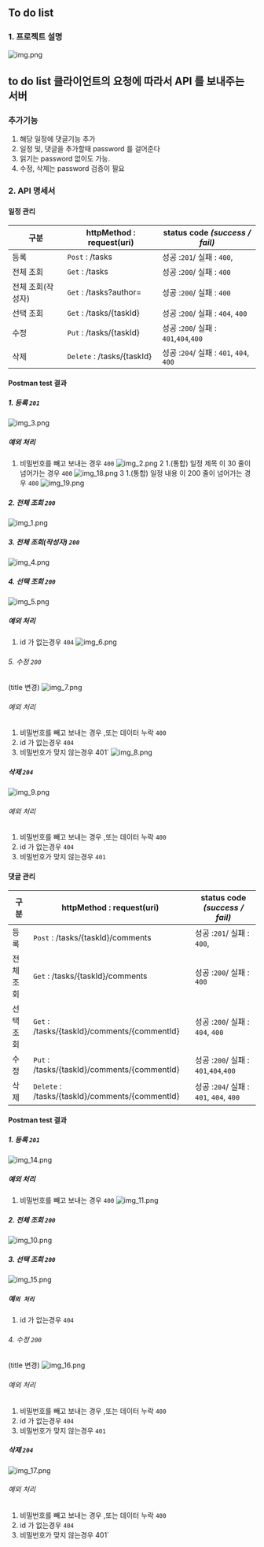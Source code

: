 ## To do list

### 1. 프로젝트 설명

![img.png](docs/img.png)

## to do list 클라이언트의 요청에 따라서 API 를 보내주는 서버

### 추가기능

1. 해당 일정에 댓글기능 추가
2. 일정 및, 댓글을 추가할때 password 를 걸어준다
3. 읽기는 password 없이도 가능.
4. 수정, 삭제는 password 검증이 필요

### 2. API 명세서

#### 일정 관리

| 구분         | httpMethod : request(uri)  | status code *(success / fail)*   |
|------------|----------------------------|----------------------------------|
| 등록         | `Post` : /tasks            | 성공 :`201`/ 실패 : `400`,           |
| 전체 조회      | `Get` : /tasks             | 성공 :`200`/ 실패 : `400`        |
| 전체 조회(작성자) | `Get` : /tasks?author=  | 성공 :`200`/ 실패 :  `400`       |
| 선택 조회      | `Get` : /tasks/{taskId}    | 성공 :`200`/ 실패 : `404`, `400`     |
| 수정         | `Put` : /tasks/{taskId}    | 성공 :`200`/ 실패 : `401`,`404`,`400` |
| 삭제         | `Delete` : /tasks/{taskId} | 성공 :`204`/ 실패 : `401`, `404`, `400` |

#### Postman test 결과
##### 1. 등록 `201`
![img_3.png](docs/img_3.png)
##### 예외 처리 
1. 비밀번호를 빼고 보내는 경우 `400`
![img_2.png](docs/img_2.png)
2 1.(통합) 일정 제목 이 30 줄이 넘어가는 경우 `400`
![img_18.png](docs/img_18.png)
3 1.(통합)  일정 내용 이 200 줄이 넘어가는 경우 `400`
![img_19.png](docs/img_19.png)
##### 2. 전체 조회 `200` 
![img_1.png](docs/img_1.png)
##### 3. 전체 조회(작성자) `200`
![img_4.png](docs/img_4.png)
##### 4. 선택 조회 `200`
![img_5.png](docs/img_5.png)
##### 예외 처리 
1. id 가 없는경우 `404`
![img_6.png](docs/img_6.png)
###### 5. 수정 `200`
(title 변경)
![img_7.png](docs/img_7.png)
###### 예외 처리
1. 비밀번호를 빼고 보내는 경우 ,또는 데이터 누락 `400`
2. id 가 없는경우 `404`
3. 비밀번호가 맞지 않는경우 401`
![img_8.png](docs/img_8.png)
##### 삭제 `204`
![img_9.png](docs/img_9.png)
###### 예외 처리
1. 비밀번호를 빼고 보내는 경우 ,또는 데이터 누락 `400`
2. id 가 없는경우 `404`
3. 비밀번호가 맞지 않는경우 `401`
#### 댓글 관리

| 구분         | httpMethod : request(uri)                    | status code *(success / fail)*   |
|------------|----------------------------------------------|----------------------------------|
| 등록         | `Post` :  /tasks/{taskId}/comments           | 성공 :`201`/ 실패 : `400`,           |
| 전체 조회      | `Get` : /tasks/{taskId}/comments             | 성공 :`200`/ 실패 : `400`        |
| 선택 조회      | `Get` : /tasks/{taskId}/comments/{commentId} | 성공 :`200`/ 실패 : `404`, `400`     |
| 수정         | `Put` : /tasks/{taskId}/comments/{commentId} | 성공 :`200`/ 실패 : `401`,`404`,`400` |
| 삭제         | `Delete` : /tasks/{taskId}/comments/{commentId}         | 성공 :`204`/ 실패 : `401`, `404`, `400` |

#### Postman test 결과
##### 1. 등록 `201`
![img_14.png](docs/img_14.png)
##### 예외 처리
1. 비밀번호를 빼고 보내는 경우 `400`
    ![img_11.png](docs/img_11.png)
##### 2. 전체 조회 `200`
![img_10.png](docs/img_10.png)
##### 3. 선택 조회 `200`
![img_15.png](docs/img_15.png)
##### 예`외 처리`
1. id 가 없는경우 `404`
###### 4. 수정 `200`
(title 변경)
![img_16.png](docs/img_16.png)
###### 예외 처리
1. 비밀번호를 빼고 보내는 경우 ,또는 데이터 누락 `400`
2. id 가 없는경우 `404`
3. 비밀번호가 맞지 않는경우 `401`
##### 삭제 `204`
![img_17.png](docs/img_17.png)
###### 예외 처리
1. 비밀번호를 빼고 보내는 경우 ,또는 데이터 누락 `400`
2. id 가 없는경우 `404`
3. 비밀번호가 맞지 않는경우 401`